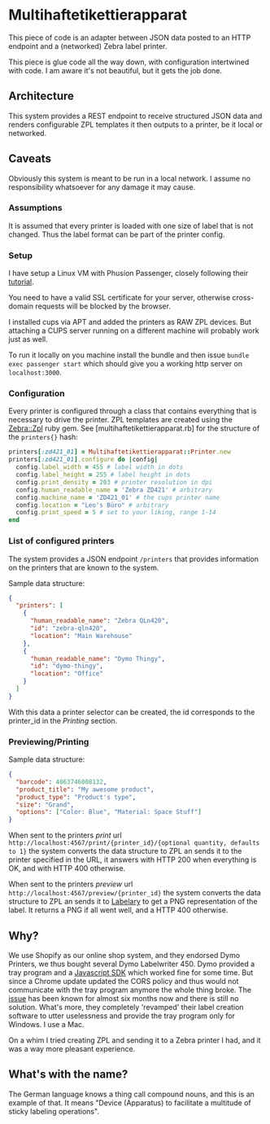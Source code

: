 # Multihaftetikettierapparat
This piece of code is an adapter between JSON data posted to an HTTP endpoint and a (networked) Zebra label printer.

This piece is glue code all the way down, with configuration intertwined with code. I am aware it's not beautiful, but it gets the job done.

## Architecture
This system provides a REST endpoint to receive structured JSON data and renders configurable ZPL templates it then outputs to a printer, be it local or networked.

## Caveats
Obviously this system is meant to be run in a local network. I assume no responsibility whatsoever for any damage it may cause.

### Assumptions
It is assumed that every printer is loaded with one size of label that is not changed. Thus the label format can be part of the printer config.

### Setup
I have setup a Linux VM with Phusion Passenger, closely following their [tutorial](https://www.phusionpassenger.com/docs/tutorials/deploy_to_production/installations/oss/ownserver/ruby/nginx/).

You need to have a valid SSL certificate for your server, otherwise cross-domain requests will be blocked by the browser.

I installed cups via APT and added the printers as RAW ZPL devices. But attaching a CUPS server running on a different machine will probably work just as well.

To run it locally on you machine install the bundle and then issue `bundle exec passenger start` which should give you a working http server on `localhost:3000`.

### Configuration
Every printer is configured through a class that contains everything that is necessary to drive the printer. ZPL templates are created using the [Zebra::Zpl](https://github.com/bbulpett/zebra-zpl) ruby gem. See [multihaftetikettierapparat.rb] for the structure of the `printers{}` hash:

```ruby
printers[:zd421_01] = Multihaftetikettierapparat::Printer.new
printers[:zd421_01].configure do |config|
  config.label_width = 455 # label width in dots
  config.label_height = 255 # label height in dots
  config.print_density = 203 # printer resolution in dpi
  config.human_readable_name = 'Zebra ZD421' # arbitrary
  config.machine_name = 'ZD421_01' # the cups printer name
  config.location = "Leo's Büro" # arbitrary
  config.print_speed = 5 # set to your liking, range 1-14
end
```

### List of configured printers
The system provides a JSON endpoint `/printers` that provides information on the printers that are known to the system.

Sample data structure:
```json
{
  "printers": [
    {
      "human_readable_name": "Zebra QLn420",
      "id": "zebra-qln420",
      "location": "Main Warehouse"
    },
    {
      "human_readable_name": "Dymo Thingy",
      "id": "dymo-thingy",
      "location": "Office"
    }
  ]
}
```
With this data a printer selector can be created, the id corresponds to the printer_id in the _Printing_ section.

### Previewing/Printing
Sample data structure:
```json
{
  "barcode": 4063746008132,
  "product_title": "My awesome product",
  "product_type": "Product's type",
  "size": "Grand",
  "options": ["Color: Blue", "Material: Space Stuff"]
}
```

When sent to the printers _print_ url `http://localhost:4567/print/{printer_id}/{optional quantity, defaults to 1}` the system converts the data structure to ZPL an sends it to the printer specified in the URL, it answers with HTTP 200 when everything is OK, and with HTTP 400 otherwise.

When sent to the printers _preview_ url `http://localhost:4567/preview/{printer_id}` the system converts the data structure to ZPL an sends it to [Labelary](http://labelary.com) to get a PNG representation of the label. It returns a PNG if all went well, and a HTTP 400 otherwise.

## Why?
We use Shopify as our online shop system, and they endorsed Dymo Printers, we thus bought several Dymo Labelwriter 450. Dymo provided a tray program and a [Javascript SDK](https://github.com/dymosoftware/dymo-connect-framework) which worked fine for some time. But since a Chrome update updated the CORS policy and thus would not communicate with the tray program anymore the whole thing broke. The [issue](https://github.com/dymosoftware/dymo-connect-framework/issues/30) has been known for almost six months now and there is still no solution. What's more, they completely 'revamped' their label creation software to utter uselessness and provide the tray program only for Windows. I use a Mac.

On a whim I tried creating ZPL and sending it to a Zebra printer I had, and it was a way more pleasant experience.

## What's with the name?
The German language knows a thing call compound nouns, and this is an example of that. It means "Device (Apparatus) to facilitate a multitude of sticky labeling operations".
